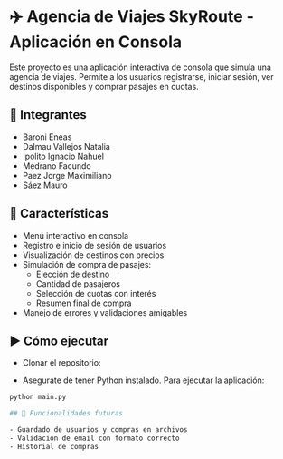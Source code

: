 # ✈️ Agencia de Viajes SkyRoute - Aplicación en Consola

Este proyecto es una aplicación interactiva de consola que simula una agencia de viajes. Permite a los usuarios registrarse, iniciar sesión, ver destinos disponibles y comprar pasajes en cuotas.

## 👥 Integrantes

-   Baroni Eneas
-   Dalmau Vallejos Natalia
-   Ipolito Ignacio Nahuel
-   Medrano Facundo
-   Paez Jorge Maximiliano
-   Sáez Mauro

## 🚀 Características

-   Menú interactivo en consola
-   Registro e inicio de sesión de usuarios
-   Visualización de destinos con precios
-   Simulación de compra de pasajes:
    -   Elección de destino
    -   Cantidad de pasajeros
    -   Selección de cuotas con interés
    -   Resumen final de compra
-   Manejo de errores y validaciones amigables

## ▶️ Cómo ejecutar

-   Clonar el repositorio:

-   Asegurate de tener Python instalado. Para ejecutar la aplicación:

```bash
python main.py

## 🔧 Funcionalidades futuras

- Guardado de usuarios y compras en archivos
- Validación de email con formato correcto
- Historial de compras
```
